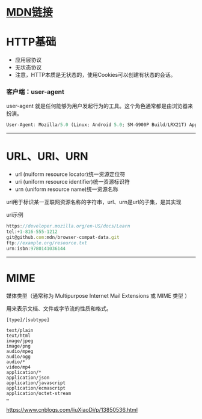[MDN链接](https://developer.mozilla.org/zh-CN/docs/Web/HTTP/Basics_of_HTTP/Choosing_between_www_and_non-www_URLs)
====
# HTTP基础

- 应用层协议
- 无状态协议
- 注意，HTTP本质是无状态的，使用Cookies可以创建有状态的会话。


### 客户端：user-agent
user-agent 就是任何能够为用户发起行为的工具。这个角色通常都是由浏览器来扮演。
```javascript
User-Agent: Mozilla/5.0 (Linux; Android 5.0; SM-G900P Build/LRX21T) AppleWebKit/537.36 (KHTML, like Gecko) Chrome/96.0.4664.55 Mobile Safari/537.36
```
-----------
# URL、URI、URN
- url (nuiform resource locator)统一资源定位符
- uri (uniform resource identifier)统一资源标识符
- urn (uniform resource name)统一资源名称

uri用于标识某一互联网资源名称的字符串，url、urn是url的子集，是其实现

uri示例
```javascript
https://developer.mozilla.org/en-US/docs/Learn
tel:+1-816-555-1212
git@github.com:mdn/browser-compat-data.git
ftp://example.org/resource.txt
urn:isbn:9780141036144
```
----------

# MIME
媒体类型（通常称为 Multipurpose Internet Mail Extensions 或 MIME 类型 ）

用来表示文档、文件或字节流的性质和格式。
```
[type]/[subtype]
```
```
text/plain
text/html
image/jpeg
image/png
audio/mpeg
audio/ogg
audio/*
video/mp4
application/*
application/json
application/javascript
application/ecmascript
application/octet-stream
…
```

https://www.cnblogs.com/liuXiaoDi/p/13850536.html